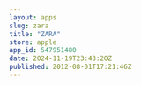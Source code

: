 ```yaml
---
layout: apps
slug: zara
title: "ZARA"
store: apple
app_id: 547951480
date: 2024-11-19T23:43:20Z
published: 2012-08-01T17:21:46Z
---
```

